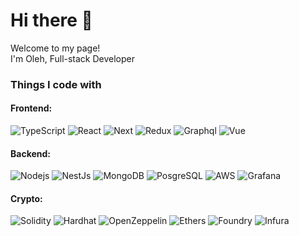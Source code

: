 <h1>Hi there 👋</h1>



<p>Welcome to my page! </br> I'm Oleh, Full-stack Developer
<h3>Things I code with</h3>
<h4>Frontend:</h4>
<p>
  <img alt="TypeScript" src="https://img.shields.io/badge/-TypeScript-007ACC?style=flat-square&logo=typescript&logoColor=white" />
  <img alt="React" src="https://img.shields.io/badge/-React-45b8d8?style=flat-square&logo=react&logoColor=white" />
  <img alt="Next" src="https://img.shields.io/badge/-Next-ea2845?style=flat-square&logo=next.js&logoColor=white" />
  <img alt="Redux" src="https://img.shields.io/badge/-Redux-764ABC?style=flat-square&logo=redux&logoColor=white" />
  <img alt="Graphql" src="https://img.shields.io/badge/-Graphql-ea2845?style=flat-square&logo=graphql&logoColor=white" />
  <img alt="Vue" src="https://img.shields.io/badge/-Vue-13aa52?style=flat-square&logo=vue.js&logoColor=white" />
  </p>
<h4>Backend:</h4>
<p>
  <img alt="Nodejs" src="https://img.shields.io/badge/-Nodejs-43853d?style=flat-square&logo=Node.js&logoColor=white" />
  <img alt="NestJs" src="https://img.shields.io/badge/-Nest-ea2845?style=flat-square&logo=nestjs&logoColor=white" />
  <img alt="MongoDB" src="https://img.shields.io/badge/-MongoDB-13aa52?style=flat-square&logo=mongodb&logoColor=white" />
  <img alt="PosgreSQL" src="https://img.shields.io/badge/-PostgreSQL-007ACC?style=flat-square&logo=postgresql&logoColor=white" /> 
  <img alt="AWS" src="https://img.shields.io/badge/-AWS-F05033?style=flat-square&logo=Amazon&logoColor=white" />
  <img alt="Grafana" src="https://img.shields.io/badge/-Grafana-F05032?style=flat-square&logo=grafana&logoColor=white" />
<h4>Crypto:</h4>
<p> 
  <img alt="Solidity" src="https://img.shields.io/badge/-Solidity-7e8080?style=flat-square&logo=Solidity&logoColor=white" />
  <img alt="Hardhat" src="https://img.shields.io/badge/-Hardhat-c78b1c?style=flat-square&logo=hardhat&logoColor=white" />
  <img alt="OpenZeppelin" src="https://img.shields.io/badge/-OpenZeppelin-168af7?style=flat-square&logo=OpenZeppelin&logoColor=white" />
  <img alt="Ethers" src="https://img.shields.io/badge/-Ethers-7b16f7?style=flat-square&logo=Ethers&logoColor=white" />
  <img alt="Foundry" src="https://img.shields.io/badge/-Foundry-db991f?style=flat-square&logo=foundry&logoColor=white" />
  <img alt="Infura" src="https://img.shields.io/badge/-Infura-f76a3b?style=flat-square&logo=Infura&logoColor=white" />
</p>
